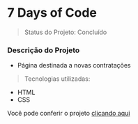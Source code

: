 # 7 Days of Code
> Status do Projeto: Concluído

### Descrição do Projeto

* Página destinada a novas contratações

> Tecnologias utilizadas:

* HTML
* CSS

<p>Você pode conferir o projeto <a href="https://jonasnunes.github.io/optimustech/" target="_blank">clicando aqui</a>